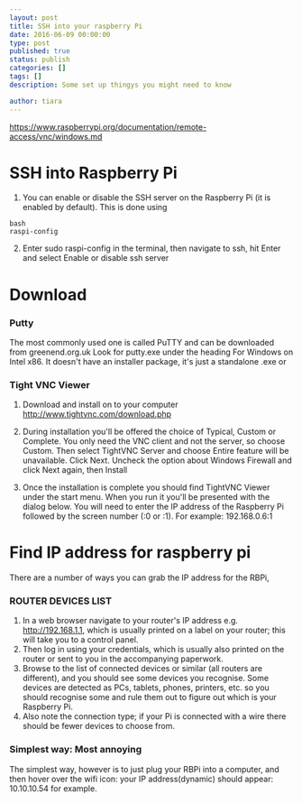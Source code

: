 ```yaml
---
layout: post
title: SSH into your raspberry Pi
date: 2016-06-09 00:00:00
type: post
published: true
status: publish
categories: []
tags: []
description: Some set up thingys you might need to know

author: tiara
---
```


https://www.raspberrypi.org/documentation/remote-access/vnc/windows.md

# SSH into Raspberry Pi 

1. You can enable or disable the SSH server on the Raspberry Pi (it is enabled by default). This is done using 

~~~ 
bash
raspi-config
~~~

2. Enter sudo raspi-config in the terminal, then navigate to ssh, hit Enter and select Enable or disable ssh server

# Download 

### Putty 

The most commonly used one is called PuTTY and can be downloaded from greenend.org.uk Look for putty.exe under the heading For Windows on Intel x86.
It doesn't have an installer package, it's just a standalone .exe
or 

### Tight VNC Viewer

1. Download and install on to your computer http://www.tightvnc.com/download.php

2. During installation you'll be offered the choice of Typical, Custom or Complete. You only need the VNC client and not the server, so choose Custom. Then select TightVNC Server and choose Entire feature will be unavailable. Click Next. Uncheck the option about Windows Firewall and click Next again, then Install


3. Once the installation is complete you should find TightVNC Viewer under the start menu. When you run it you'll be presented with the dialog below. You will need to enter the IP address of the Raspberry Pi followed by the screen number (:0 or :1). For example: 192.168.0.6:1

# Find IP address for raspberry pi

There are a number of ways you can grab the IP address for the RBPi, 

### ROUTER DEVICES LIST

1. In a web browser navigate to your router's IP address e.g. http://192.168.1.1, which is usually printed on a label on your router; this will take you to a control panel. 
2. Then log in using your credentials, which is usually also printed on the router or sent to you in the accompanying paperwork. 
3. Browse to the list of connected devices or similar (all routers are different), and you should see some devices you recognise. Some devices are detected as PCs, tablets, phones, printers, etc. so you should recognise some and rule them out to figure out which is your Raspberry Pi. 
4. Also note the connection type; if your Pi is connected with a wire there should be fewer devices to choose from.

### Simplest way: Most annoying

The simplest way, however is to just plug your RBPi into a computer, and then hover over the wifi icon: your IP address(dynamic) should appear: 10.10.10.54 for example. 


